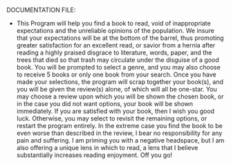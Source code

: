 DOCUMENTATION FILE:
- This Program will help you find a book to read, void of inappropriate expectations and the unreliable opinions of the population. We insure that your expectations will be at the bottom of the barrel, thus promoting greater satisfaction for an excellent read, or savior from a hernia after reading a highly praised disgrace to literature, words, paper, and the trees that died so that trash may circulate under the disguise of a good book. You will be prompted to select a genre, and you may also choose to receive 5 books or only one book from your search. Once you have made your selections, the program will scrap together your book(s), and you will be given the review(s) alone, of which will all be one-star. You may choose a review upon which you will be shown the chosen book, or in the case you did not want options, your book will be shown immediately. If you are satisfied with your book, then I wish you good luck. Otherwise, you may select to revisit the remaining options, or restart the program entirely. In the extreme case you find the book to be even worse than described in the review, I bear no responsibility for any pain and suffering. I am priming you with a negative headspace, but I am also offering a unique lens in which to read, a lens that I believe substantially increases reading enjoyment. Off you go!
